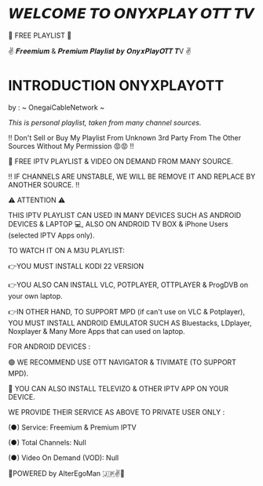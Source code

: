 # 𝙒𝙀𝙇𝘾𝙊𝙈𝙀 𝙏𝙊 𝙊𝙉𝙔𝙓𝙋𝙇𝘼𝙔 𝙊𝙏𝙏 𝙏𝙑 #
💯 FREE PLAYLIST 💯







✌️ 𝑭𝒓𝒆𝒆𝒎𝒊𝒖𝒎 & 𝑷𝒓𝒆𝒎𝒊𝒖𝒎 𝑷𝒍𝒂𝒚𝒍𝒊𝒔𝒕 𝒃𝒚 𝑶𝒏𝒚𝒙𝑷𝒍𝒂𝒚𝑶𝑻𝑻 𝑻V ✌️








# INTRODUCTION ONYXPLAYOTT #



by : ~ OnegaiCableNetwork ~



*This is personal playlist, taken from many channel sources.* 




‼️ Don't Sell or Buy My Playlist From Unknown 3rd Party From The Other Sources Without My Permission 😡😡 ‼️








💯 FREE IPTV PLAYLIST & VIDEO ON DEMAND FROM MANY SOURCE.




‼️ IF CHANNELS ARE UNSTABLE, WE WILL BE REMOVE IT AND REPLACE BY ANOTHER SOURCE. ‼️





⚠️ ATTENTION ⚠️






THIS IPTV PLAYLIST CAN USED IN MANY DEVICES SUCH AS ANDROID DEVICES & LAPTOP 💻, ALSO ON ANDROID TV BOX & iPhone Users (selected IPTV Apps only).




TO WATCH IT ON A M3U PLAYLIST: 



👉YOU MUST INSTALL KODI 22 VERSION




👉YOU ALSO CAN INSTALL VLC, POTPLAYER, OTTPLAYER & ProgDVB on your own laptop.





👉IN OTHER HAND, TO SUPPORT MPD (if can't use on VLC & Potplayer), YOU MUST INSTALL ANDROID EMULATOR SUCH AS Bluestacks, LDplayer, Noxplayer & Many More Apps that can used on laptop.








FOR ANDROID DEVICES : 


🟢 WE RECOMMEND USE OTT NAVIGATOR & TIVIMATE (TO SUPPORT MPD).



🔴 YOU CAN ALSO INSTALL TELEVIZO & OTHER IPTV APP ON YOUR DEVICE.










WE PROVIDE THEIR SERVICE AS ABOVE TO PRIVATE USER ONLY :





(●) Service: Freemium & Premium IPTV



(●) Total Channels: Null



(●) Video On Demand (VOD): Null

























🚀POWERED by AlterEgoMan 🇯🇵✌️🚀



